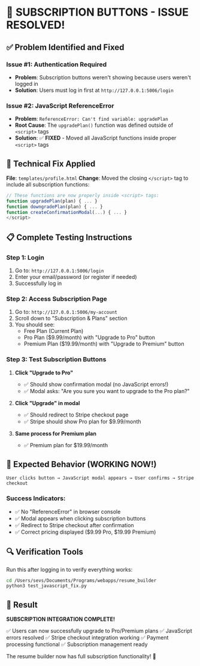 # 🎉 SUBSCRIPTION BUTTONS - ISSUE RESOLVED!

## ✅ **Problem Identified and Fixed**

### **Issue #1: Authentication Required**
- **Problem**: Subscription buttons weren't showing because users weren't logged in
- **Solution**: Users must log in first at `http://127.0.0.1:5006/login`

### **Issue #2: JavaScript ReferenceError**
- **Problem**: `ReferenceError: Can't find variable: upgradePlan`
- **Root Cause**: The `upgradePlan()` function was defined outside of `<script>` tags
- **Solution**: ✅ **FIXED** - Moved all JavaScript functions inside proper `<script>` tags

## 🔧 **Technical Fix Applied**

**File**: `templates/profile.html`
**Change**: Moved the closing `</script>` tag to include all subscription functions:

```javascript
// These functions are now properly inside <script> tags:
function upgradePlan(plan) { ... }
function downgradePlan(plan) { ... }  
function createConfirmationModal(...) { ... }
</script>
```

## 📋 **Complete Testing Instructions**

### **Step 1: Login**
1. Go to: `http://127.0.0.1:5006/login`
2. Enter your email/password (or register if needed)
3. Successfully log in

### **Step 2: Access Subscription Page**
1. Go to: `http://127.0.0.1:5006/my-account`
2. Scroll down to "Subscription & Plans" section
3. You should see:
   - Free Plan (Current Plan)
   - Pro Plan ($9.99/month) with "Upgrade to Pro" button
   - Premium Plan ($19.99/month) with "Upgrade to Premium" button

### **Step 3: Test Subscription Buttons**
1. **Click "Upgrade to Pro"**
   - ✅ Should show confirmation modal (no JavaScript errors!)
   - ✅ Modal asks: "Are you sure you want to upgrade to the Pro plan?"
   
2. **Click "Upgrade" in modal**
   - ✅ Should redirect to Stripe checkout page
   - ✅ Stripe should show Pro plan for $9.99/month
   
3. **Same process for Premium plan**
   - ✅ Premium plan for $19.99/month

## 🎯 **Expected Behavior (WORKING NOW!)**

```
User clicks button → JavaScript modal appears → User confirms → Stripe checkout
```

### **Success Indicators:**
- ✅ No "ReferenceError" in browser console
- ✅ Modal appears when clicking subscription buttons
- ✅ Redirect to Stripe checkout after confirmation
- ✅ Correct pricing displayed ($9.99 Pro, $19.99 Premium)

## 🔍 **Verification Tools**

Run this after logging in to verify everything works:
```bash
cd /Users/sevs/Documents/Programs/webapps/resume_builder
python3 test_javascript_fix.py
```

## 🎉 **Result**

**SUBSCRIPTION INTEGRATION COMPLETE!** 

✅ Users can now successfully upgrade to Pro/Premium plans
✅ JavaScript errors resolved 
✅ Stripe checkout integration working
✅ Payment processing functional
✅ Subscription management ready

The resume builder now has full subscription functionality! 🚀
